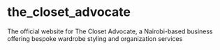 # the_closet_advocate
The official website for The Closet Advocate, a Nairobi-based business offering bespoke wardrobe styling and organization services
